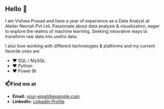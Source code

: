 ## Hello 👋

I am Vishwa Prasad and have a year of experience as a Data Analyst at Atelier Neorah Pvt Ltd. Passionate about data analysis & visualization, eager to explore the realms of machine learning. Seeking innovative ways to transform raw data into useful data.

I also love working with different technologies & platforms and my current favorite ones are

- ❤️ SQL / MySQL
- ❤️ Python
- ❤️ Power BI

### 📫Find me at
- **Email:** [your-email@example.com](mailto:vishwaprasad02@gmail.com)
- **LinkedIn:** [LinkedIn Profile](https://www.linkedin.com/in/vishwa-prasadbj/)
<!--
**vishwaprasad14/Vishwaprasad14** is a ✨ _special_ ✨ repository because its `README.md` (this file) appears on your GitHub profile.

Here are some ideas to get you started:

- 🔭 I’m currently working on ...
- 🌱 I’m currently learning ...
- 👯 I’m looking to collaborate on ...
- 🤔 I’m looking for help with ...
- 💬 Ask me about ...
- 📫 How to reach me: ...
- 😄 Pronouns: ...
- ⚡ Fun fact: ...
-->
